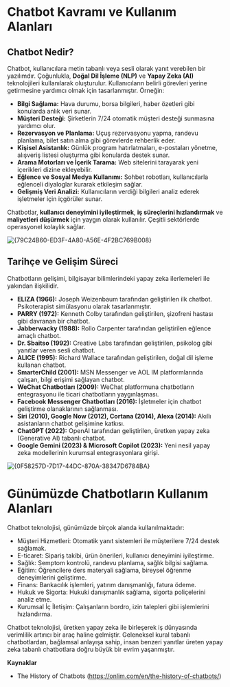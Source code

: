 # Chatbot Kavramı ve Kullanım Alanları

## Chatbot Nedir?

Chatbot, kullanıcılara metin tabanlı veya sesli olarak yanıt verebilen bir yazılımdır. Çoğunlukla, **Doğal Dil İşleme (NLP)** ve **Yapay Zeka (AI)** teknolojileri kullanılarak oluşturulur. Kullanıcıların belirli görevleri yerine getirmesine yardımcı olmak için tasarlanmıştır. Örneğin:

* **Bilgi Sağlama:** Hava durumu, borsa bilgileri, haber özetleri gibi konularda anlık veri sunar.
* **Müşteri Desteği:** Şirketlerin 7/24 otomatik müşteri desteği sunmasına yardımcı olur.
* **Rezervasyon ve Planlama:** Uçuş rezervasyonu yapma, randevu planlama, bilet satın alma gibi görevlerde rehberlik eder.
* **Kişisel Asistanlık:** Günlük program hatırlatmaları, e-postaları yönetme, alışveriş listesi oluşturma gibi konularda destek sunar.
* **Arama Motorları ve İçerik Tarama:** Web sitelerini tarayarak yeni içerikleri dizine ekleyebilir.
* **Eğlence ve Sosyal Medya Kullanımı:** Sohbet robotları, kullanıcılarla eğlenceli diyaloglar kurarak etkileşim sağlar.
* **Gelişmiş Veri Analizi:** Kullanıcıların verdiği bilgileri analiz ederek işletmeler için içgörüler sunar.

Chatbotlar, **kullanıcı deneyimini iyileştirmek**, **iş süreçlerini hızlandırmak** ve **maliyetleri düşürmek** için yaygın olarak kullanılır. Çeşitli sektörlerde operasyonel kolaylık sağlar.

![{79C24B60-ED3F-4A80-A56E-4F2BC769B008}](https://github.com/user-attachments/assets/39d4074c-3dc1-42c5-9b9e-f435b3ad4580)


## Tarihçe ve Gelişim Süreci
Chatbotların gelişimi, bilgisayar bilimlerindeki yapay zeka ilerlemeleri ile yakından ilişkilidir. 

* **ELIZA (1966):** Joseph Weizenbaum tarafından geliştirilen ilk chatbot. Psikoterapist simülasyonu olarak tasarlanmıştır.
* **PARRY (1972):** Kenneth Colby tarafından geliştirilen, şizofreni hastası gibi davranan bir chatbot.
* **Jabberwacky (1988):** Rollo Carpenter tarafından geliştirilen eğlence amaçlı chatbot.
* **Dr. Sbaitso (1992):** Creative Labs tarafından geliştirilen, psikolog gibi yanıtlar veren sesli chatbot.
* **ALICE (1995):** Richard Wallace tarafından geliştirilen, doğal dil işleme kullanan chatbot.
* **SmarterChild (2001):** MSN Messenger ve AOL IM platformlarında çalışan, bilgi erişimi sağlayan chatbot.
* **WeChat Chatbotları (2009):** WeChat platformuna chatbotların entegrasyonu ile ticari chatbotların yaygınlaşması.
* **Facebook Messenger Chatbotları (2016):** İşletmeler için chatbot geliştirme olanaklarının sağlanması.
* **Siri (2010), Google Now (2012), Cortana (2014), Alexa (2014):** Akıllı asistanların chatbot gelişimine katkısı.
* **ChatGPT (2022):** OpenAI tarafından geliştirilen, üretken yapay zeka (Generative AI) tabanlı chatbot.
* **Google Gemini (2023) & Microsoft Copilot (2023):** Yeni nesil yapay zeka modellerinin kurumsal entegrasyonlara girişi.

![{0F58257D-7D17-44DC-870A-38347D6784BA}](https://github.com/user-attachments/assets/187c964d-77d9-4140-a722-eedcdfa129df)


# Günümüzde Chatbotların Kullanım Alanları

Chatbot teknolojisi, günümüzde birçok alanda kullanılmaktadır:

* Müşteri Hizmetleri: Otomatik yanıt sistemleri ile müşterilere 7/24 destek sağlamak.
* E-ticaret: Sipariş takibi, ürün önerileri, kullanıcı deneyimini iyileştirme.
* Sağlık: Semptom kontrolü, randevu planlama, sağlık bilgisi sağlama.
* Eğitim: Öğrencilere ders materyali sağlama, bireysel öğrenme deneyimlerini geliştirme.
* Finans: Bankacılık işlemleri, yatırım danışmanlığı, fatura ödeme.
* Hukuk ve Sigorta: Hukuki danışmanlık sağlama, sigorta poliçelerini analiz etme.
* Kurumsal İç İletişim: Çalışanların bordro, izin talepleri gibi işlemlerini hızlandırma.

Chatbot teknolojisi, üretken yapay zeka ile birleşerek iş dünyasında verimlilik artırıcı bir araç haline gelmiştir. Geleneksel kural tabanlı chatbotlardan, bağlamsal anlayışa sahip, insan benzeri yanıtlar üreten yapay zeka tabanlı chatbotlara doğru büyük bir evrim yaşanmıştır.



**Kaynaklar**

- The History of Chatbots (https://onlim.com/en/the-history-of-chatbots/)
